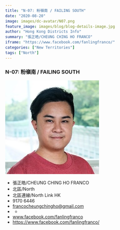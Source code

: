 ```yaml
---
title: "N-07: 粉嶺南 / FAILING SOUTH"
date: "2020-08-20"
image: images/dc-avatar/N07.png
feature_image: images/blog/blog-details-image.jpg
author: "Hong Kong Districts Info"
summary: "張正皓/CHEUNG CHING HO FRANCO"
iframe: "https://www.facebook.com/fanlingfranco/"
categories: ["New Territories"]
tags: ["North"]
---
```


### N-07: 粉嶺南 / FAILING SOUTH  
![](/images/dc-avatar/N07.png)  

 - 張正皓/CHEUNG CHING HO FRANCO  
 - 北區/North  
 - 北區連線/North Link HK  
 - 9170 6446  
 - francocheungchingho@gmail.com  
 - -  
 - www.facebook.com/fanlingfranco  
 - https://www.facebook.com/fanlingfranco/
